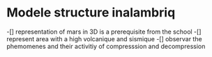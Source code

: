 # Modele structure inalambriq
-[] representation of mars in 3D is a prerequisite from the school
-[] represent area with a high volcanique and sismique 
-[] observar the phemomenes and their activitiy of compresssion and decompression

